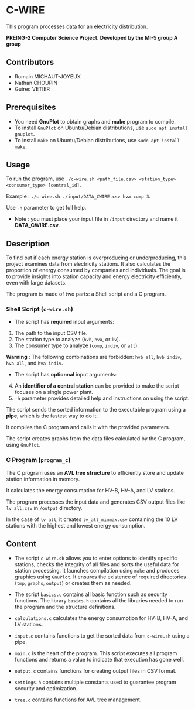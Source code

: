 # C-WIRE
This program processes data for an electricity distribution.

**PREING-2 Computer Science Project**. **Developed by the MI-5 group A group**

## Contributors

- Romain MICHAUT-JOYEUX
- Nathan CHOUPIN
- Guirec VETIER

## Prerequisites

- You need **GnuPlot** to obtain graphs and **make** program to compile.
- To install `GnuPlot` on Ubuntu/Debian distributions, use `sudo apt install gnuplot`.
- To install `make` on Ubuntu/Debian distributions, use `sudo apt install make`.

## Usage

To run the program, use `./c-wire.sh <path_file.csv> <station_type> <consumer_type> [central_id]`.

Example : `./c-wire.sh ./input/DATA_CWIRE.csv hva comp 3`.

Use `-h` parameter to get full help.
- Note : you must place your input file in `/input` directory and name it **DATA_CWIRE.csv**.

## Description

To find out if each energy station is overproducing or underproducing, this project examines data from electricity stations. It also calculates the proportion of energy consumed by companies and individuals. The goal is to provide insights into station capacity and energy electricity efficiently, even with large datasets.

The program is made of two parts: a Shell script and a C program.

### Shell Script (`c-wire.sh`)

- The script has **required** input arguments:
1. The path to the input CSV file.
2. The station type to analyze (`hvb`, `hva`, or `lv`).
3. The consumer type to analyze (`comp`, `indiv`, or `all`).

**Warning** : The following combinations are forbidden: `hvb all`, `hvb indiv`, `hva all`, and `hva indiv`.

- The script has **optionnal** input arguments:

4. An **identifier of a central station** can be provided to make the script focuses on a single power plant.
5. `-h` parameter provides detailed help and instructions on using the script.

The script sends the sorted information to the executable program using a **pipe**, which is the fastest way to do it.

It compiles the C program and calls it with the provided parameters.

The script creates graphs from the data files calculated by the C program, using `GnuPlot`.

### C Program (`program_c`)

The C program uses an **AVL tree structure** to efficiently store and update station information in memory.

It calculates the energy consumption for HV-B, HV-A, and LV stations.

The program processes the input data and generates CSV output files like `lv_all.csv` in `/output` directory.

In the case of `lv all`, it creates `lv_all_minmax.csv` containing the 10 LV stations with the highest and lowest energy consumption.

## Content

- The script `c-wire.sh` allows you to enter options to identify specific stations, checks the integrity of all files and sorts the useful data for station processing. It launches compilation using `make` and produces graphics using `GnuPlot`. It ensures the existence of required directories (`tmp`, `graphs`, `output`) or creates them as needed.

- The script `basics.c` contains all basic function such as security functions. The library `basics.h` contains all the libraries needed to run the program and the structure definitions.

- `calculations.c` calculates the energy consumption for HV-B, HV-A, and LV stations.

- `input.c` contains functions to get the sorted data from `c-wire.sh` using a pipe.

- `main.c` is the heart of the program. This script executes all program functions and returns a value to indicate that execution has gone well.

- `output.c` contains functions for creating output files in CSV format.

- `settings.h` contains multiple constants used to guarantee program security and optimization.

- `tree.c` contains functions for AVL tree management.
